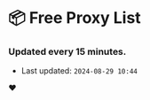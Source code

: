 # :package: Free Proxy List
### Updated every 15 minutes.

- Last updated: `2024-08-29 10:44`

:heart:
